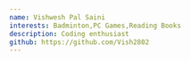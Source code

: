 ```yaml
---
name: Vishwesh Pal Saini
interests: Badminton,PC Games,Reading Books
description: Coding enthusiast
github: https://github.com/Vish2802
---
```

